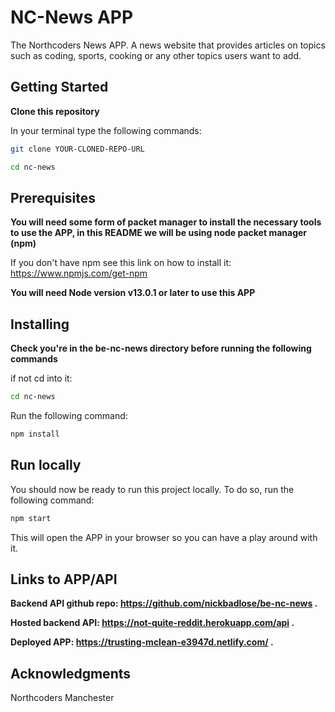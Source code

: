 # NC-News APP

The Northcoders News APP. A news website that provides articles on topics such as coding, sports, cooking or any other topics users want to add.

## Getting Started

**Clone this repository**

In your terminal type the following commands:

```bash
git clone YOUR-CLONED-REPO-URL

cd nc-news
```

## Prerequisites

**You will need some form of packet manager to install the necessary tools to use the APP, in this README we will be using node packet manager (npm)**

If you don't have npm see this link on how to install it: https://www.npmjs.com/get-npm

**You will need Node version v13.0.1 or later to use this APP**

## Installing

**Check you're in the be-nc-news directory before running the following commands**

if not cd into it:

```bash
cd nc-news
```

Run the following command:

```bash
npm install
```

## Run locally

You should now be ready to run this project locally. To do so, run the following command:

```bash
npm start
```

This will open the APP in your browser so you can have a play around with it.

## Links to APP/API

**Backend API github repo: https://github.com/nickbadlose/be-nc-news .**

**Hosted backend API: https://not-quite-reddit.herokuapp.com/api .**

**Deployed APP: https://trusting-mclean-e3947d.netlify.com/ .**

## Acknowledgments

Northcoders Manchester
